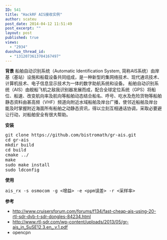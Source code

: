 ```yaml
---
ID: 541
title: "HackRF AIS接收实例"
author: scateu
post_date: 2014-04-12 11:51:49
post_excerpt: ""
layout: post
published: true
views:
  - "2934"
duoshuo_thread_id:
  - "1312073613704167497"
---
```

<strong>背景</strong>
船舶自动识别系统（Automatic Identification System, 简称AIS系统）由岸基（基站）设施和船载设备共同组成，是一种新型的集网络技术、现代通讯技术、计算机技术、电子信息显示技术为一体的数字助航系统和设备。
船舶自动识别系统（AIS）由舰船飞机之敌我识别器发展而成，配合全球定位系统（GPS）将船位、船速、改变航向率及航向等船舶动态结合船名、呼号、吃水及危险货物等船舶静态资料由甚高频（VHF）频道向附近水域船舶及岸台广播，使邻近船舶及岸台能及时掌握附近海面所有船舶之动静态资讯，得以立刻互相通话协调，采取必要避让行动，对船舶安全有很大帮助。

<strong>安装</strong>
<pre class="lang:default decode:true">git clone https://github.com/bistromath/gr-ais.git
cd gr-ais
mkdir build
cd build
cmake ../
make
sudo make install
sudo ldconfig</pre>
<strong>使用</strong>
<pre class="lang:default decode:true">ais_rx -s osmocom -g &lt;增益&gt; -e &lt;ppm误差&gt; -r &lt;采样率&gt;</pre>
<strong>参考</strong>
<ul>
	<li><a href="http://www.cruisersforum.com/forums/f134/fast-cheap-ais-using-20-rtl-sdr-dvb-t-sdr-dongles-84234.html">http://www.cruisersforum.com/forums/f134/fast-cheap-ais-using-20-rtl-sdr-dvb-t-sdr-dongles-84234.html</a></li>
	<li><a href="http://www.rtl-sdr.com/wp-content/uploads/2013/05/gr-ais_in_SuSE12.3.en_.v.1.pdf">http://www.rtl-sdr.com/wp-content/uploads/2013/05/gr-ais_in_SuSE12.3.en_.v.1.pdf</a></li>
	<li>opencpn</li>
</ul>
&nbsp;
